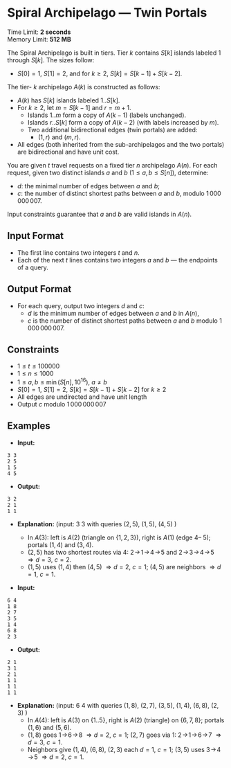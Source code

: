 # Spiral Archipelago — Twin Portals
Time Limit: **2 seconds**  
Memory Limit: **512 MB**

The Spiral Archipelago is built in tiers. Tier $k$ contains $S[k]$ islands labeled $1$ through $S[k]$. The sizes follow:  
- $S[0] = 1$, $S[1] = 2$, and for $k \geq 2$, $S[k] = S[k-1] + S[k-2]$.

The tier- $k$ archipelago $A(k)$ is constructed as follows:
- $A(k)$ has $S[k]$ islands labeled $1..S[k]$.
- For $k \geq 2$, let $m = S[k-1]$ and $r = m + 1$.  
  - Islands $1..m$ form a copy of $A(k-1)$ (labels unchanged).  
  - Islands $r..S[k]$ form a copy of $A(k-2)$ (with labels increased by $m$).  
  - Two additional bidirectional edges (twin portals) are added:  
    - $(1, r)$ and $(m, r)$.  
- All edges (both inherited from the sub-archipelagos and the two portals) are bidirectional and have unit cost.

You are given $t$ travel requests on a fixed tier $n$ archipelago $A(n)$. For each request, given two distinct islands $a$ and $b$ ($1 \leq a, b \leq S[n]$), determine:
- $d$: the minimal number of edges between $a$ and $b$;  
- $c$: the number of distinct shortest paths between $a$ and $b$, modulo $1\,000\,000\,007$.

Input constraints guarantee that $a$ and $b$ are valid islands in $A(n)$.


## Input Format
- The first line contains two integers $t$ and $n$.  
- Each of the next $t$ lines contains two integers $a$ and $b$ — the endpoints of a query.  


## Output Format
- For each query, output two integers $d$ and $c$:  
  - $d$ is the minimum number of edges between $a$ and $b$ in $A(n)$,  
  - $c$ is the number of distinct shortest paths between $a$ and $b$ modulo $1\,000\,000\,007$.  


## Constraints
- $1 \leq t \leq 100000$  
- $1 \leq n \leq 1000$  
- $1 \leq a, b \leq \min(S[n], 10^{16}),\ a \neq b$  
- $S[0] = 1,\ S[1] = 2,\ S[k] = S[k-1] + S[k-2]$ for $k \geq 2$  
- All edges are undirected and have unit length  
- Output $c$ modulo $1\,000\,000\,007$  


## Examples
 - **Input:**
```
3 3
2 5
1 5
4 5
```

 - **Output:**
```
3 2
2 1
1 1
```

 - **Explanation:** (input: $3\ 3$ with queries $(2,5)$, $(1,5)$, $(4,5)$ )
   - In $A(3)$: left is $A(2)$ (triangle on $\{1,2,3\}$), right is $A(1)$ (edge $4$– $5$); portals $(1,4)$ and $(3,4)$.
   - $(2,5)$ has two shortest routes via $4$: $2\!\to\!1\!\to\!4\!\to\!5$ and $2\!\to\!3\!\to\!4\!\to\!5$ $\Rightarrow d=3,\ c=2$.
   - $(1,5)$ uses $(1,4)$ then $(4,5)$ $\Rightarrow d=2,\ c=1$; $(4,5)$ are neighbors $\Rightarrow d=1,\ c=1$.


 - **Input:**
```
6 4
1 8
2 7
3 5
1 4
6 8
2 3
```

 - **Output:**
```
2 1
3 1
2 1
1 1
1 1
1 1
```

 - **Explanation:** (input: $6\ 4$ with queries $(1,8)$, $(2,7)$, $(3,5)$, $(1,4)$, $(6,8)$, $(2,3)$ )
    - In $A(4)$: left is $A(3)$ on $\{1..5\}$, right is $A(2)$ (triangle) on $\{6,7,8\}$; portals $(1,6)$ and $(5,6)$.
    - $(1,8)$ goes $1\!\to\!6\!\to\!8$ $\Rightarrow d=2,\ c=1$; $(2,7)$ goes via $1$: $2\!\to\!1\!\to\!6\!\to\!7$ $\Rightarrow d=3,\ c=1$.
    - Neighbors give $(1,4)$, $(6,8)$, $(2,3)$ each $d=1,\ c=1$; $(3,5)$ uses $3\!\to\!4\!\to\!5$ $\Rightarrow d=2,\ c=1$.


